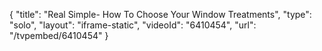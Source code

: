 {
    "title": "Real Simple- How To Choose Your Window Treatments",
    "type": "solo",
    "layout": "iframe-static",
    "videoId": "6410454",
    "url": "\/tvpembed\/6410454"
}